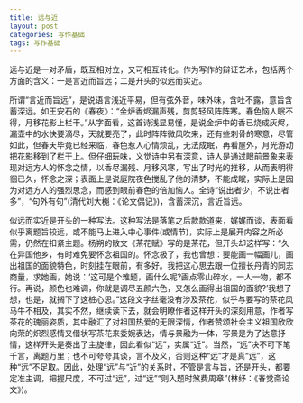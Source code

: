 ```yaml
---
title: 远与近
layout: post
categories: 写作基础
tags: 写作基础
---
```


远与近是一对矛盾，既互相对立，又可相互转化。作为写作的辩证艺术，包括两个方面的含义：一是言近而旨远；二是开头的似远而实近。

所谓“言近而旨远”，是说语言浅近平易，但有弦外音，味外味，含吐不露，意旨含蓄深远。如王安石的《春夜》：“金炉香烬漏声残，剪剪轻风阵阵寒。春色恼人眠不得，月移花影上栏干。”从字面看，这首诗浅显易懂，是说金炉中的香已烧成灰烬，漏壶中的水快要滴尽，天就要亮了，此时阵阵微风吹来，还有些刺骨的寒意，尽管如此，但春天毕竟已经来临，春色惹人心情烦乱，无法成眠，再看屋外，月光游动把花影移到了栏干上。但仔细玩味，义觉诗中另有深意，诗人是通过眼前景象来表现对远方人的怀念之情，以香尽漏残、月移风寒，写出了时光的推移，从而表明徘徊已久，怀念之深；表面上是说庭院夜色搅乱了他的清梦，不能成眠，实际上是因为对远方人的强烈思念，而感到眼前春色的倍加恼人。全诗“说出者少，不说出者多”，“句外有句”(清代刘大櫆：《论文偶记》)，含蓄深沉，言近旨远。

似远而实近是开头的一种写法。这种写法是落笔之后款款道来，娓娓而谈，表面看似乎离题旨较远，或不能马上进入中心事件(或情节)，实际上是展开内容之所必需，仍然在扣紧主题。杨朔的散文《茶花赋》写的是茶花，但开头却这样写：“久在异国他乡，有时难免要怀念祖国的。怀念极了，我也曾想：要能画一幅画儿，画出祖国的面貌特色，时刻挂在眼前，有多好。我把这心思去跟一位擅长丹青的同志商量，求她画，她说：‘这可是个难题，画什么呢?画点零山碎水，一人一物，都不行。再说，颜色也难调，你就是调尽五颜六色，又怎么画得出祖国的面貌?’我想了想，也是，就搁下了这桩心思。”这段文字丝毫没有涉及茶花，似乎与要写的茶花风马牛不相及，其实不然，继续读下去，就会明瞭作者这样开头的深刻用意，作者写茶花的瑰丽姿质，其中融汇了对祖国热爱的无限深情，作者赞颂社会主义祖国欣欣向荣的炽烈感情又借状写茶花来委婉表达，情与景融为一体，写景是为了达意抒情，这样开头是奏出了主旋律，因此看似“远”，实属“近”。当然，“远”决不可下笔千言，离题万里；也不可夸夸其谈，言不及义，否则这种“远”才是真“远”，这种“远”不足取。因此，处理“远”与“近”的关系时，不管是言与旨，还是开头，都要定准主调，把握尺度，不可过“远”，过“远”“则入题时煞费周章”(林纾：《春觉斋论文》)。 